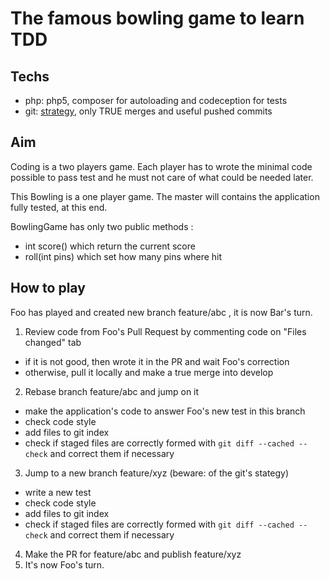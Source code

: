 The famous bowling game to learn TDD
===========

## Techs
* php: php5, composer for autoloading and codeception for tests
* git: [strategy](http://nvie.com/img/2009/12/Screen-shot-2009-12-24-at-11.32.03.png), only TRUE merges and useful pushed commits

## Aim

Coding is a two players game. Each player has to wrote the minimal code possible to pass test and he must not care of what could be needed later.

This Bowling is a one player game. The master will contains the application fully tested, at this end.

BowlingGame has only two public methods :
* int score() which return the current score
* roll(int pins) which set how many pins where hit

## How to play

Foo has played and created new branch feature/abc , it is now Bar's turn.

1. Review code from Foo's Pull Request by commenting code on "Files changed" tab
  * if it is not good, then wrote it in the PR and wait Foo's correction
  * otherwise, pull it locally and make a true merge into develop
2. Rebase branch feature/abc and jump on it
  * make the application's code to answer Foo's new test in this branch
  * check code style
  * add files to git index
  * check if staged files are correctly formed with `git diff --cached --check` and correct them if necessary
3. Jump to a new branch feature/xyz (beware: of the git's stategy)
  * write a new test
  * check code style
  * add files to git index
  * check if staged files are correctly formed with `git diff --cached --check` and correct them if necessary
4. Make the PR for feature/abc and publish feature/xyz
5. It's now Foo's turn.
